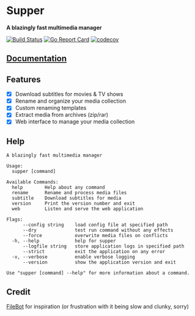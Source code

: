 # Supper 
**A blazingly fast multimedia manager**

[![Build Status](https://semaphoreci.com/api/v1/tympanix/supper/branches/master/shields_badge.svg)](https://semaphoreci.com/tympanix/supper)
[![Go Report Card](https://goreportcard.com/badge/github.com/tympanix/supper)](https://goreportcard.com/report/github.com/tympanix/supper)
[![codecov](https://codecov.io/gh/tympanix/supper/branch/master/graph/badge.svg)](https://codecov.io/gh/tympanix/supper)

## [Documentation](https://tympanix.github.io/supper/)

## Features
 - [x] Download subtitles for movies & TV shows
 - [x] Rename and organize your media collection
 - [x] Custom renaming templates
 - [x] Extract media from archives (zip/rar)
 - [x] Web interface to manage your media collection

## Help
```
A blazingly fast multimedia manager

Usage:
  supper [command]

Available Commands:
  help        Help about any command
  rename      Rename and process media files
  subtitle    Download subtitles for media
  version     Print the version number and exit
  web         Listen and serve the web application

Flags:
      --config string    load config file at specified path
      --dry              test run command without any effects
      --force            overwrite media files on conflicts
  -h, --help             help for supper
      --logfile string   store application logs in specified path
      --strict           exit the application on any error
  -v, --verbose          enable verbose logging
      --version          show the application version and exit

Use "supper [command] --help" for more information about a command.
```

## Credit
[FileBot](https://www.filebot.net) for inspiration (or frustration with it being slow and clunky, sorry)
